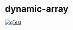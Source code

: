# dynamic-array
[![gTest](https://github.com/MPalonek/dynamic-array/actions/workflows/cmake-gtest.yml/badge.svg)](https://github.com/MPalonek/dynamic-array/actions?workflow=gTest )